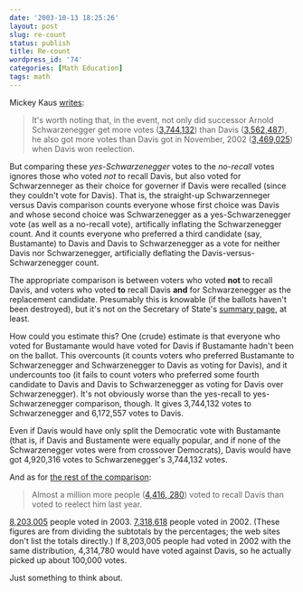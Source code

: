 ```yaml
---
date: '2003-10-13 18:25:26'
layout: post
slug: re-count
status: publish
title: Re-count
wordpress_id: '74'
categories: [Math Education]
tags: math
---
```


Mickey Kaus [writes](http://slate.msn.com/id/2089298/):

> It's worth noting that, in the event, not only did successor Arnold Schwarzenegger get more votes ([3,744,132](http://vote2003.ss.ca.gov/Returns/summary.html)) than Davis ([3,562,487](http://vote2003.ss.ca.gov/Returns/summary.html)), he also got more votes than Davis got in November, 2002 ([3,469,025](http://vote2002.ss.ca.gov/Returns/gov/00.htm)) when Davis won reelection.

But comparing these _yes-Schwarzenegger_ votes to the _no-recall_ votes ignores those who voted *not* to recall Davis, but also voted for Schwarzenneger as their choice for governer if Davis were recalled (since they couldn't vote for Davis).  That is, the straight-up Schwarzenneger versus Davis comparison counts everyone whose first choice was Davis and whose second choice was Schwarzenegger as a yes-Schwarzenegger vote (as well as a no-recall vote), artifically inflating the Schwarzenegger count.  And it counts everyone who preferred a third candidate (say, Bustamante) to Davis and Davis to Schwarzenegger as a vote for neither Davis nor Schwarzenegger, artificially deflating the Davis-versus-Schwarzenegger count.

The appropriate comparison is between voters who voted **not** to recall Davis, and voters who voted **to** recall Davis **and** for Schwarzenegger as the replacement candidate.  Presumably this is knowable (if the ballots haven't been destroyed), but it's not on the Secretary of State's [summary page](http://vote2003.ss.ca.gov/Returns/summary.html), at least.

How could you estimate this?  One (crude) estimate is that everyone who voted for Bustamante would have voted for Davis if Bustamante hadn't been on the ballot.  This overcounts (it counts voters who preferred Bustamante to Schwarzenegger and Schwarzenegger to Davis as voting for Davis), and it undercounts too (it fails to count voters who preferred some fourth candidate to Davis and Davis to Schwarzenegger as voting for Davis over Schwarzenegger).  It's not obviously worse than the yes-recall to yes-Schwarzenegger comparison, though.  It gives 3,744,132 votes to Schwarzenegger and 6,172,557 votes to Davis.

Even if Davis would have only split the Democratic vote with Bustamante (that is, if Davis and Bustamente were equally popular, and if none of the Schwarzenegger votes were from crossover Democrats), Davis would have got 4,920,316 votes to Schwarzenegger's 3,744,132 votes.

And as for [the rest of the comparison](http://slate.msn.com/id/2089298/):

> Almost a million more people ([4,416, 280](http://vote2003.ss.ca.gov/Returns/summary.html)) voted to recall Davis than voted to reelect him last year.

[8,203,005](http://vote2003.ss.ca.gov/Returns/summary.html) people voted in 2003.  [7,318,618](http://vote2002.ss.ca.gov/Returns/gov/00.htm) people voted in 2002.  (These figures are from dividing the subtotals by the percentages; the web sites don't list the totals directly.)  If 8,203,005 people had voted in 2002 with the same distribution, 4,314,780 would have voted against Davis, so he actually picked up about 100,000 votes.

Just something to think about.
